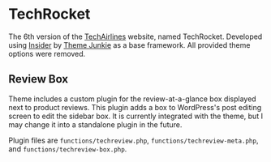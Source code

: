 # TechRocket
The 6th version of the [TechAirlines](http://www.techairlines.com/) website, named TechRocket. Developed using [Insider](http://www.theme-junkie.com/themes/insider/) by [Theme Junkie](http://www.theme-junkie.com/) as a base framework. All provided theme options were removed.

## Review Box
Theme includes a custom plugin for the review-at-a-glance box displayed next to product reviews. This plugin adds a box to WordPress's post editing screen to edit the sidebar box. It is currently integrated with the theme, but I may change it into a standalone plugin in the future.

Plugin files are `functions/techreview.php`, `functions/techreview-meta.php`, and `functions/techreview-box.php`.